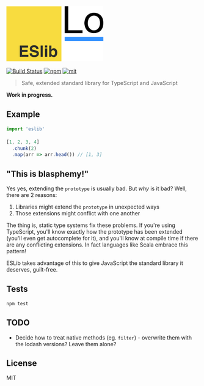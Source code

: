 <img src="logo.png" alt="ESlib" width="254px" />

[![Build Status][build]](https://circleci.com/gh/bcherny/eslib) [![npm]](https://www.npmjs.com/package/eslib) [![mit]](https://opensource.org/licenses/MIT)

[build]: https://img.shields.io/circleci/project/bcherny/eslib.svg?branch=master&style=flat-square
[npm]: https://img.shields.io/npm/v/eslib.svg?style=flat-square
[mit]: https://img.shields.io/npm/l/eslib.svg?style=flat-square

> Safe, extended standard library for TypeScript and JavaScript

**Work in progress.**

## Example

```ts
import 'eslib'

[1, 2, 3, 4]
  .chunk(2)
  .map(arr => arr.head()) // [1, 3]
```

## "This is blasphemy!"

Yes yes, extending the `prototype` is usually bad. But *why* is it bad? Well, there are 2 reasons:

1. Libraries might extend the `prototype` in unexpected ways
2. Those extensions might conflict with one another

The thing is, static type systems fix these problems. If you're using TypeScript, you'll know exactly how the prototype has been extended (you'll even get autocomplete for it), and you'll know at compile time if there are any conflicting extensions. In fact languages like Scala embrace this pattern!

ESLib takes advantage of this to give JavaScript the standard library it deserves, guilt-free.

## Tests

```sh
npm test
```

## TODO

- Decide how to treat native methods (eg. `filter`) - overwrite them with the lodash versions? Leave them alone?

## License

MIT